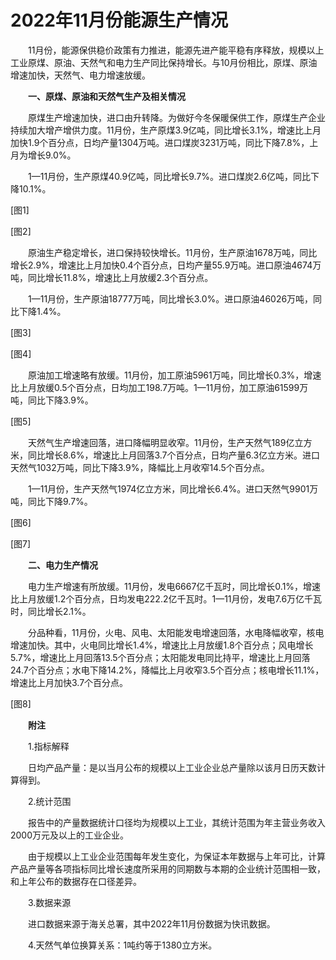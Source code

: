 # 2022年11月份能源生产情况

　　11月份，能源保供稳价政策有力推进，能源先进产能平稳有序释放，规模以上工业原煤、原油、天然气和电力生产同比保持增长。与10月份相比，原煤、原油增速加快，天然气、电力增速放缓。

　　**一、原煤、原油和天然气生产及相关情况**

　　原煤生产增速加快，进口由升转降。为做好今冬保暖保供工作，原煤生产企业持续加大增产增供力度。11月份，生产原煤3.9亿吨，同比增长3.1%，增速比上月加快1.9个百分点，日均产量1304万吨。进口煤炭3231万吨，同比下降7.8%，上月为增长9.0%。

　　1—11月份，生产原煤40.9亿吨，同比增长9.7%。进口煤炭2.6亿吨，同比下降10.1%。

\[图1\]

\[图2\]

　　原油生产稳定增长，进口保持较快增长。11月份，生产原油1678万吨，同比增长2.9%，增速比上月加快0.4个百分点，日均产量55.9万吨。进口原油4674万吨，同比增长11.8%，增速比上月放缓2.3个百分点。

　　1—11月份，生产原油18777万吨，同比增长3.0%。进口原油46026万吨，同比下降1.4%。

\[图3\]

\[图4\]

　　原油加工增速略有放缓。11月份，加工原油5961万吨，同比增长0.3%，增速比上月放缓0.5个百分点，日均加工198.7万吨。1—11月份，加工原油61599万吨，同比下降3.9%。

\[图5\]

　　天然气生产增速回落，进口降幅明显收窄。11月份，生产天然气189亿立方米，同比增长8.6%，增速比上月回落3.7个百分点，日均产量6.3亿立方米。进口天然气1032万吨，同比下降3.9%，降幅比上月收窄14.5个百分点。

　　1—11月份，生产天然气1974亿立方米，同比增长6.4%。进口天然气9901万吨，同比下降9.7%。

\[图6\]

\[图7\]

　　**二、电力生产情况**

　　电力生产增速有所放缓。11月份，发电6667亿千瓦时，同比增长0.1%，增速比上月放缓1.2个百分点，日均发电222.2亿千瓦时。1—11月份，发电7.6万亿千瓦时，同比增长2.1%。

　　分品种看，11月份，火电、风电、太阳能发电增速回落，水电降幅收窄，核电增速加快。其中，火电同比增长1.4%，增速比上月放缓1.8个百分点；风电增长5.7%，增速比上月回落13.5个百分点；太阳能发电同比持平，增速比上月回落24.7个百分点；水电下降14.2%，降幅比上月收窄3.5个百分点；核电增长11.1%，增速比上月加快3.7个百分点。

\[图8\]

　　**附注**

　　1.指标解释

　　日均产品产量：是以当月公布的规模以上工业企业总产量除以该月日历天数计算得到。

　　2.统计范围

　　报告中的产量数据统计口径均为规模以上工业，其统计范围为年主营业务收入2000万元及以上的工业企业。

　　由于规模以上工业企业范围每年发生变化，为保证本年数据与上年可比，计算产品产量等各项指标同比增长速度所采用的同期数与本期的企业统计范围相一致，和上年公布的数据存在口径差异。

　　3.数据来源

　　进口数据来源于海关总署，其中2022年11月份数据为快讯数据。

　　4.天然气单位换算关系：1吨约等于1380立方米。